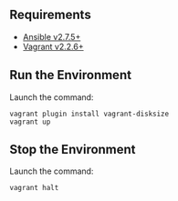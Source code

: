 ## Requirements

 - [Ansible v2.7.5+](https://www.ansible.com/)
 - [Vagrant v2.2.6+](https://www.vagrantup.com/)

## Run the Environment

Launch the command:

```
vagrant plugin install vagrant-disksize
vagrant up
```

## Stop the Environment

Launch the command:

```
vagrant halt
```
